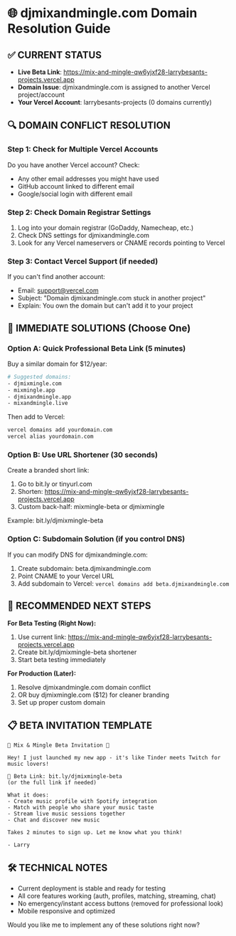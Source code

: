 # 🌐 djmixandmingle.com Domain Resolution Guide

## ✅ CURRENT STATUS
- **Live Beta Link**: https://mix-and-mingle-qw6yjxf28-larrybesants-projects.vercel.app
- **Domain Issue**: djmixandmingle.com is assigned to another Vercel project/account
- **Your Vercel Account**: larrybesants-projects (0 domains currently)

## 🔍 DOMAIN CONFLICT RESOLUTION

### Step 1: Check for Multiple Vercel Accounts
Do you have another Vercel account? Check:
- Any other email addresses you might have used
- GitHub account linked to different email
- Google/social login with different email

### Step 2: Check Domain Registrar Settings
1. Log into your domain registrar (GoDaddy, Namecheap, etc.)
2. Check DNS settings for djmixandmingle.com
3. Look for any Vercel nameservers or CNAME records pointing to Vercel

### Step 3: Contact Vercel Support (if needed)
If you can't find another account:
- Email: support@vercel.com
- Subject: "Domain djmixandmingle.com stuck in another project"
- Explain: You own the domain but can't add it to your project

## 🚀 IMMEDIATE SOLUTIONS (Choose One)

### Option A: Quick Professional Beta Link (5 minutes)
Buy a similar domain for $12/year:
```bash
# Suggested domains:
- djmixmingle.com
- mixmingle.app  
- djmixandmingle.app
- mixandmingle.live
```

Then add to Vercel:
```bash
vercel domains add yourdomain.com
vercel alias yourdomain.com
```

### Option B: Use URL Shortener (30 seconds)
Create a branded short link:
1. Go to bit.ly or tinyurl.com
2. Shorten: https://mix-and-mingle-qw6yjxf28-larrybesants-projects.vercel.app
3. Custom back-half: mixmingle-beta or djmixmingle

Example: bit.ly/djmixmingle-beta

### Option C: Subdomain Solution (if you control DNS)
If you can modify DNS for djmixandmingle.com:
1. Create subdomain: beta.djmixandmingle.com
2. Point CNAME to your Vercel URL
3. Add subdomain to Vercel: `vercel domains add beta.djmixandmingle.com`

## 🎯 RECOMMENDED NEXT STEPS

**For Beta Testing (Right Now):**
1. Use current link: https://mix-and-mingle-qw6yjxf28-larrybesants-projects.vercel.app
2. Create bit.ly/djmixmingle-beta shortener
3. Start beta testing immediately

**For Production (Later):**
1. Resolve djmixandmingle.com domain conflict
2. OR buy djmixmingle.com ($12) for cleaner branding
3. Set up proper custom domain

## 📋 BETA INVITATION TEMPLATE

```
🎵 Mix & Mingle Beta Invitation 🎵

Hey! I just launched my new app - it's like Tinder meets Twitch for music lovers!

🚀 Beta Link: bit.ly/djmixmingle-beta
(or the full link if needed)

What it does:
- Create music profile with Spotify integration
- Match with people who share your music taste  
- Stream live music sessions together
- Chat and discover new music

Takes 2 minutes to sign up. Let me know what you think!

- Larry
```

## 🛠️ TECHNICAL NOTES
- Current deployment is stable and ready for testing
- All core features working (auth, profiles, matching, streaming, chat)
- No emergency/instant access buttons (removed for professional look)
- Mobile responsive and optimized

Would you like me to implement any of these solutions right now?
